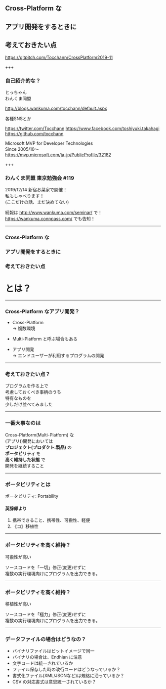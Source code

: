 ## Cross-Platform な
## アプリ開発をするときに
## 考えておきたい点

<https://gitpitch.com/Tocchann/CrossPlatform2019-11>

+++

### 自己紹介的な？

とっちゃん  
わんくま同盟

<http://blogs.wankuma.com/tocchann/default.aspx>

各種SNSとか

<https://twitter.com/Tocchann>
<https://www.facebook.com/toshiyuki.takahagi>
<https://github.com/tocchann>

Microsoft MVP for Developer Technologies  
Since 2005/10～  
<https://mvp.microsoft.com/ja-jp/PublicProfile/32182>

+++

### わんくま同盟 東京勉強会 #119

2019/12/14 新宿お菜家で開催！  
私もしゃべります！  
(ここだけの話、まだ決めてない)

続報は <http://www.wankuma.com/seminar/> で！  
<https://wankuma.connpass.com/> でも告知！

---

### Cross-Platform な
### アプリ開発をするときに
### 考えておきたい点

# とは？

---

### Cross-Platform なアプリ開発？

* Cross-Platform  
→ 複数環境  
* Multi-Platform と呼ぶ場合もある

* アプリ開発  
→ エンドユーザーが利用するプログラムの開発

---

### 考えておきたい点？

プログラムを作る上で  
考慮しておくべき事柄のうち  
特有なものを  
少しだけ並べてみました

---

### 一番大事なのは

Cross-Platform(Multi-Platform) な  
(アプリ))開発においては  
**プロジェクト(プロダクト:製品)** の  
**ポータビリティ** を  
**高く維持した状態** で  
開発を継続すること

---

### ポータビリティとは

ポータビリティ: Portability

#### 英辞郎より

1. 携帯できること、携帯性、可搬性、軽便
1. 《コ》移植性

---

### ポータビリティを高く維持？

可搬性が高い

ソースコードを「一切」修正(変更)せずに  
複数の実行環境向けにプログラムを出力できる。

---

### ポータビリティを高く維持？

移植性が高い

ソースコードを「極力」修正(変更)せずに  
複数の実行環境向けにプログラムを出力できる。

---

### データファイルの場合はどうなの？

* バイナリファイルはビットイメージで同一
* バイナリの場合は、Endhian に注意
* 文字コードは統一されているか
* ファイル保存した時の改行コードはどうなっているか？
* 書式化ファイル(XML/JSONなど)は規格に沿っているか？
* CSV の対応書式は意思統一されているか？
